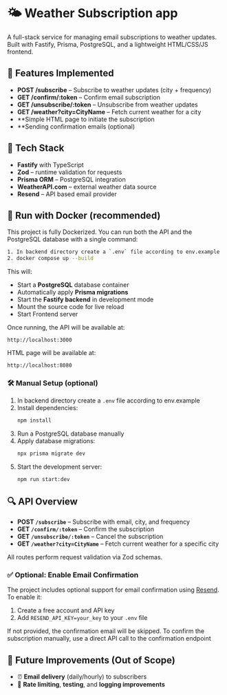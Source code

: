 # 🌤️ Weather Subscription app

A full-stack service for managing email subscriptions to weather updates.
Built with Fastify, Prisma, PostgreSQL, and a lightweight HTML/CSS/JS frontend.

## 🚀 Features Implemented

- **POST /subscribe** – Subscribe to weather updates (city + frequency)
- **GET /confirm/:token** – Confirm email subscription
- **GET /unsubscribe/:token** – Unsubscribe from weather updates
- **GET /weather?city=CityName** – Fetch current weather for a city
- **Simple HTML page to initiate the subscription
- **Sending confirmation emails (optional)
## 🧰 Tech Stack

- **Fastify** with TypeScript
- **Zod** – runtime validation for requests
- **Prisma ORM** – PostgreSQL integration
- **WeatherAPI.com** – external weather data source
- **Resend** – API based email provider

## 🐳 Run with Docker (recommended)

This project is fully Dockerized. You can run both the API and the PostgreSQL database with a single command:

```bash
1. In backend directory create a `.env` file according to env.example
2. docker compose up --build
```

This will:

- Start a **PostgreSQL** database container
- Automatically apply **Prisma migrations**
- Start the **Fastify backend** in development mode
- Mount the source code for live reload
- Start Frontend server

Once running, the API will be available at:

```
http://localhost:3000
```

HTML page will be available at:

```
http://localhost:8080
```

### 🛠 Manual Setup (optional)

1. In backend directory create a `.env` file according to env.example
2. Install dependencies:
   ```bash
   npm install
   ```
3. Run a PostgreSQL database manually
4. Apply database migrations:
   ```bash
   npx prisma migrate dev
   ```
5. Start the development server:
   ```bash
   npm run start:dev
   ```

## 🔍 API Overview

- **POST `/subscribe`** – Subscribe with email, city, and frequency
- **GET `/confirm/:token`** – Confirm the subscription
- **GET `/unsubscribe/:token`** – Cancel the subscription
- **GET `/weather?city=CityName`** – Fetch current weather for a specific city

All routes perform request validation via Zod schemas.


### ✅ Optional: Enable Email Confirmation

The project includes optional support for email confirmation using [Resend](https://resend.com/).  
To enable it:

1. Create a free account and API key
2. Add `RESEND_API_KEY=your_key` to your `.env` file

If not provided, the confirmation email will be skipped. To confirm the subscription manually, use a direct API call to the confirmation endpoint

## 🚧 Future Improvements (Out of Scope)

- ⏰ **Email delivery** (daily/hourly) to subscribers
- 🧪 **Rate limiting**, **testing**, and **logging improvements**
